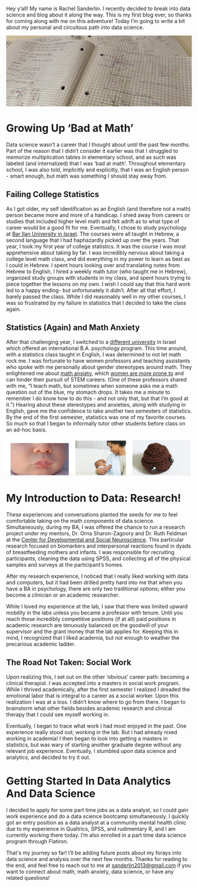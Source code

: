 Hey y’all! My name is Rachel Sanderlin. I recently decided to break into data science and blog about it along the way. This is my first blog ever, so thanks for coming along with me on this adventure! Today I’m going to write a bit about my personal and circuitous path into data science. 

![picture of my math notes](images/mathnotebook3.jpg)

# Growing Up ‘Bad at Math’


Data science wasn’t a career that I thought about until the past few months. Part of the reason that I didn’t consider it earlier was that I struggled to memorize multiplication tables in elementary school, and as such was labeled (and internalized) that I was ‘bad at math’. Throughout elementary school, I was also told, implicitly and explicitly, that I was an English person - smart enough, but math was something I should stay away from. 

## Failing College Statistics

As I got older, my self identification as an English (and therefore not a math) person  became more and more of a handicap. I shied away from careers or studies that included higher level math and felt adrift as to what type of career would be a good fit for me. Eventually, I chose to study psychology at [Bar Ilan University in Israel](https://www.biu.ac.il/en). The courses were all taught in Hebrew, a second language that I had haphazardly picked up over the years. That year, I took my first year of college statistics. It was the course I was most apprehensive about taking by far. I was incredibly nervous about taking a college level math class, and did everything in my power to learn as best as I could in Hebrew. I spent hours looking over and translating notes from Hebrew to English, I hired a weekly math tutor (who taught me in Hebrew), organized study groups with students in my class, and spent hours trying to piece together the lessons on my own. I wish I could say that this hard work led to a happy ending- but unfortunately it didn’t. After all that effort, I barely passed the class. While I did reasonably well in my other courses, I was so frustrated by my failure in statistics that I decided to take the class again. 

## Statistics (Again) and Math Anxiety

After that challenging year, I switched to a [different university](https://www.runi.ac.il/en/) in Israel which offered an international B.A. psychology program. This time around, with a statistics class taught in English, I was determined to not let math rock me. I was fortunate to have women professors and teaching assistants who spoke with me personally about gender stereotypes around math. They enlightened me about [math anxiety](https://www.oxfordlearning.com/what-is-math-anxiety/), which [women are more prone to](https://www.ncbi.nlm.nih.gov/pmc/articles/PMC8034611/) and can hinder their pursuit of STEM careers. (One of these professors shared with me, “I teach math, but sometimes when someone asks me a math question out of the blue, my stomach drops. It takes me a minute to remember I do know how to do this - and not only that, but that I’m good at it.”) Hearing about these stereotypes and anxieties, along with studying in English, gave me the confidence to take another two semesters of statistics. By the end of the first semester, statistics was one of my favorite courses. So much so that I began to informally tutor other students before class on an ad-hoc basis.

![pic of physical research samples I took](images/breastmilkresearch.png)

# My Introduction to Data: Research!


These experiences and conversations planted the seeds for me to feel comfortable taking on the math components of data science. Simultaneously, during my BA, I was offered the chance to run a research project under my mentors, Dr. Orna Sharon-Zagoory and Dr. Ruth Feldman at the [Center for Developmental and Social Neuroscience](https://ruthfeldmanlab.com/). This particular research focused on biomarkers and interpersonal reactions found in dyads of breastfeeding mothers and infants. I was responsible for recruiting participants, cleaning the data using SPSS, and collecting all of the physical samples and surveys at the participant’s homes.
  
After my research experience, I noticed that I really liked working with data and computers, but it had been drilled pretty hard into me that when you have a BA in psychology, there are only two traditional options; either you become a clinician or an academic researcher. 

While I loved my experience at the lab, I saw that there was limited upward mobility in the labs unless you became a professor with tenure. Until you reach those incredibly competitive positions (if at all) paid positions in academic research are tenuously balanced on the goodwill of your supervisor and the grant money that the lab applies for. Keeping this in mind, I recognized that I liked academia, but not enough to weather the precarious academic ladder. 

## The Road Not Taken: Social Work
Upon realizing this, I set out on the other ‘obvious’ career path: becoming a clinical therapist. I was accepted into a masters in social work program. While I thrived academically, after the first semester I realized I dreaded the emotional labor that is integral to a career as a social worker. Upon this realization I was at a loss. I didn’t know where to go from there. I began to brainstorm what other fields besides academic research and clinical therapy that I could see myself working in. 

Eventually, I began to trace what work I had most enjoyed in the past. One experience really stood out; working in the lab. But I had already nixed working in academia! I then began to look into getting a masters in statistics, but was wary of starting another graduate degree without any relevant job experience. Eventually, I stumbled upon data science and analytics, and decided to try it out. 

# Getting Started In Data Analytics And Data Science 


 I decided to apply for some part time jobs as a data analyst, so I could gain work experience and do a data science bootcamp simultaneously. I quickly got an entry position as a data analyst at a community mental health clinic due to my experience in Qualtrics, SPSS, and rudimentary R, and I am currently working there today. I’m also enrolled in a part time data science program through Flatiron.

That's my journey so far! I’ll be adding future posts about my forays into data science and analysis over the next few months. Thanks for reading to the end, and feel free to reach out to me at sanderlin2013@gmail.com if you want to connect about math, math anxiety, data science, or have any related questions! 


